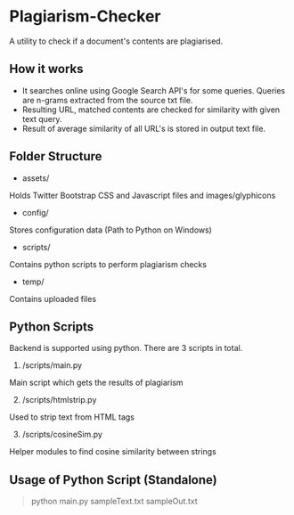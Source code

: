 Plagiarism-Checker
==================

A utility to check if a document's contents are plagiarised.

How it works
-------------

* It searches online using Google Search API's for some queries. Queries are n-grams extracted from the source txt file. 
* Resulting URL, matched contents are checked for similarity with given text query.
* Result of average similarity of all URL's is stored in output text file.

Folder Structure
----------------

* assets/

Holds Twitter Bootstrap CSS and Javascript files and images/glyphicons

* config/

Stores configuration data (Path to Python on Windows)

* scripts/

Contains python scripts to perform plagiarism checks

* temp/

Contains uploaded files

Python Scripts
---------------

Backend is supported using python. There are 3 scripts in total.

1. /scripts/main.py

Main script which gets the results of plagiarism

2. /scripts/htmlstrip.py

Used to strip text from HTML tags

3. /scripts/cosineSim.py

Helper modules to find cosine similarity between strings

Usage of Python Script (Standalone)
------------------------------------

> python main.py sampleText.txt sampleOut.txt

